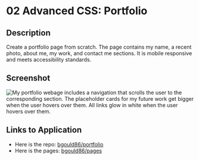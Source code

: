 # 02 Advanced CSS: Portfolio

## Description

Create a portfolio page from scratch. The page contains my name, a recent photo, about me, my work, and contact me sections. It is mobile responsive and meets accessibility standards.

## Screenshot

![My portfolio webage includes a navigation that scrolls the user to the corresponding section. The placeholder cards for my future work get bigger when the user hovers over them. All links glow in white when the user hovers over them.](./assets/images/screencapture.png)

## Links to Application

- Here is the repo: [bgould86/portfolio](https://github.com/bgould86/portfolio)
- Here is the pages: [bgould86/pages](https://bgould86.github.io/portfolio/)
